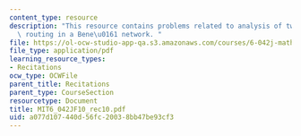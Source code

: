 ```yaml
---
content_type: resource
description: "This resource contains problems related to analysis of two networks,\
  \ routing in a Bene\u0161 network. "
file: https://ol-ocw-studio-app-qa.s3.amazonaws.com/courses/6-042j-mathematics-for-computer-science-fall-2010/a077d107440d56fc20038bb47be93cf3_MIT6_042JF10_rec10.pdf
file_type: application/pdf
learning_resource_types:
- Recitations
ocw_type: OCWFile
parent_title: Recitations
parent_type: CourseSection
resourcetype: Document
title: MIT6_042JF10_rec10.pdf
uid: a077d107-440d-56fc-2003-8bb47be93cf3
---
```

